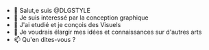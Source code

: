 - 👋 Salut,e suis @DLGSTYLE
- 👀 Je suis interessé par la conception graphique
- 🌱 J'ai etudié et je conçois des Visuels
- 💞️ Je voudrais élargir mes idées et connaissances sur d'autres arts
- 📫 Qu'en dites-vous ?

<!---
DLGSTYL/DLGSTYL is a ✨ special ✨ repository because its `README.md` (this file) appears on your GitHub profile.
You can click the Preview link to take a look at your changes.
--->
